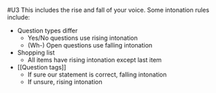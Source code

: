 #U3
This includes the rise and fall of your voice. Some intonation rules include:
- Question types differ
	- Yes/No questions use rising intonation
	- (Wh-) Open questions use falling intonation
- Shopping list
	- All items have rising intonation except last item
- [[Question tags]]
	- If sure our statement is correct, falling intonation
	- If unsure, rising intonation